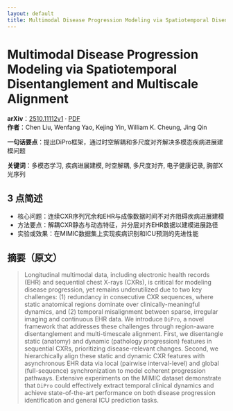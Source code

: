 ```yaml
---
layout: default
title: Multimodal Disease Progression Modeling via Spatiotemporal Disentanglement and Multiscale Alignment
---
```


# Multimodal Disease Progression Modeling via Spatiotemporal Disentanglement and Multiscale Alignment
**arXiv**：[2510.11112v1](https://arxiv.org/abs/2510.11112) · [PDF](https://arxiv.org/pdf/2510.11112.pdf)  
**作者**：Chen Liu, Wenfang Yao, Kejing Yin, William K. Cheung, Jing Qin  

**一句话要点**：提出DiPro框架，通过时空解耦和多尺度对齐解决多模态疾病进展建模问题

**关键词**：多模态学习, 疾病进展建模, 时空解耦, 多尺度对齐, 电子健康记录, 胸部X光序列

## 3 点简述
- 核心问题：连续CXR序列冗余和EHR与成像数据时间不对齐阻碍疾病进展建模
- 方法要点：解耦CXR静态与动态特征，并分层对齐EHR数据以建模进展路径
- 实验或效果：在MIMIC数据集上实现疾病识别和ICU预测的先进性能

## 摘要（原文）

> Longitudinal multimodal data, including electronic health records (EHR) and
> sequential chest X-rays (CXRs), is critical for modeling disease progression,
> yet remains underutilized due to two key challenges: (1) redundancy in
> consecutive CXR sequences, where static anatomical regions dominate over
> clinically-meaningful dynamics, and (2) temporal misalignment between sparse,
> irregular imaging and continuous EHR data. We introduce $\texttt{DiPro}$, a
> novel framework that addresses these challenges through region-aware
> disentanglement and multi-timescale alignment. First, we disentangle static
> (anatomy) and dynamic (pathology progression) features in sequential CXRs,
> prioritizing disease-relevant changes. Second, we hierarchically align these
> static and dynamic CXR features with asynchronous EHR data via local (pairwise
> interval-level) and global (full-sequence) synchronization to model coherent
> progression pathways. Extensive experiments on the MIMIC dataset demonstrate
> that $\texttt{DiPro}$ could effectively extract temporal clinical dynamics and
> achieve state-of-the-art performance on both disease progression identification
> and general ICU prediction tasks.

